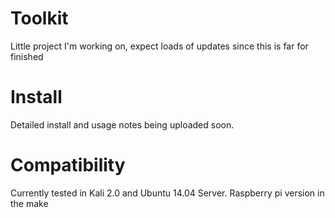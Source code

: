 # Toolkit
Little project I'm working on, expect loads of updates since this is far for finished

# Install
Detailed install and usage notes being uploaded soon.

# Compatibility
Currently tested in Kali 2.0 and Ubuntu 14.04 Server.
Raspberry pi version in the make
